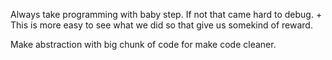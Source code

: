 Always take programming with baby step. If not that came hard to debug. + This is more easy to see what we did so that give us somekind of reward.

Make abstraction with big chunk of code for make code cleaner.
